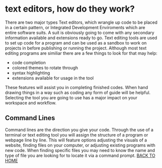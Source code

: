 # text editors, how do they work?
There are two major types Text editors, which wrangle up code to be placed in a certain pattern, or Integrated Development Enviroments which are entire software suits. A suit is obviously going to come with any secondary information available and extensions ready to go. 
Text editing tools are used to set up code for a program and can be used as a sandbox to work on projects in before publishing or running the project. Although most text editing programs are similiar there are a few things to look for that may help:
* code completion
* colored themes to rotate through
* syntax highlighting
* extensions available for usage in the tool

These features will assist you in completing finished codes. When hand drawing things in a way such as coding any form of guide will be helpful. Selecting the tool you are going to use has a major impact on your workspace and workflow. 

## Command Lines
Command lines are the direction you give your code. Through the use of a terminal or text editing tool you will assign the structure of a program or webpage line by line. This will feature options adjusting the visuals of a website, finding files on your computer, or adjusting existing programs with new code. When finding specific files you may need to know the name and type of file you are looking for to locate it via a command prompt. 
[BACK TO HOME](https://folksmash.github.io/reading-notes/)
